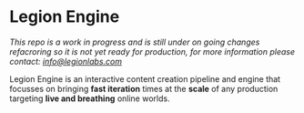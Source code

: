# Legion Engine

*This repo is a work in progress and is still under on going changes refacroring so it is not yet ready for production, for more information please contact: info@legionlabs.com*

Legion Engine is an interactive content creation pipeline and engine that focusses on bringing **fast iteration** times at the **scale** of any production targeting **live and breathing** online worlds.
